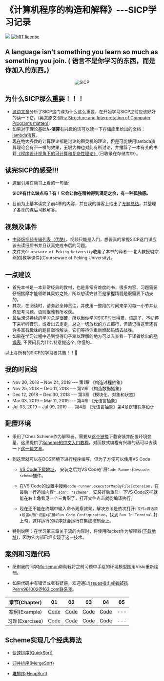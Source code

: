 # 《计算机程序的构造和解释》---SICP学习记录
![](https://img.shields.io/badge/language-Scheme-orange.svg) [![MIT license](https://img.shields.io/dub/l/vibe-d.svg)](https://github.com/Perry961002/Learning-notes-of-SICP/blob/master/LICENSE)

## A language isn’t something you learn so much as something you join. ( 语言不是你学习的东西，而是你加入的东西。)

<p align="center">
  <img src="http://groups.csail.mit.edu/mac/classes/6.001/abelson-sussman-lectures/wizard.jpg" alt="SICP"/>
</p>

## 为什么SICP那么重要！！！

- [这边文章](http://blog.fujiji.com/why-structure-and-interpretation-of-computer-programs-matters/)分析了SICP这门课为什么这么重要，在开始学习SICP之前应该好好的读一下它。(英文原文:[Why Structure and Interpretation of Computer Programs matters](https://www.cs.berkeley.edu/~bh/sicp.html))
- 如果对于理论基础**λ-演算**有兴趣的话可以读一下存储库里给出的文档：[lambda演算](lambda演算.pdf)。
- 现在绝大多数的计算理论都是讨论的图灵机的理论，但是可能使用lambda演算理论会有不一样的效果，王垠大神也对此有所讨论，并推荐了一本有关的书籍[《程序设计视角下的可计算和复杂性理论》](程序视角下的可计算和复杂性理论.pdf)（已收录在存储库中）。

## 读完SICP的感受!!!

- 这里引用在简书上看的一句话:

  **SICP有什么缺点吗？有！它会让你在精神得到满足之余，有一种孤独感。**

- 目前为止基本读完了前4章的内容，并在我的博客上给出了[专题总结](<https://perry96.com/tags/SICP/>)，并整理了各章的课后习题解答。

## 视频及课件

- [中译版视频专辑列表（优酷）](https://v.youku.com/v_show/id_XNTEzMDAyMTU2.html?f=18958522)，视频只能是入门，想要真的掌握SICP这门课应该去读纸质书并且认真完成书后的习题。
- 文件夹`Courseware of Peking University`收集了本书的译者---北大教授裘宗燕的[教学课件](Courseware of Peking University)。

## 一点建议

- 首先本书是一本非常经典的教材，也是非常有难度的书，很多内容、习题需要仔细揣摩才能领略其奥妙之处，所以想读完甚至是掌握精髓是很需要下功夫的。
- 其次，在阅读时，请务必全神贯注，并使用一整段的时间来学习每一小节并认真思考习题，否则很难有所收获。
- 最后想说持续的学习总是很苦，所以当你学习SICP时觉得累、烦躁了，不妨停下来听听音乐，或者出去走走，总之一切放松的方式都行，但请记得这里还有许多富有趣味的题目亟待解决，它们等待你重新燃起热情去战胜。
- 如果在学习过程中遇到觉得句子难以理解的地方可以去查看一下译者给出的[勘误表](http://www.math.pku.edu.cn/teachers/qiuzy/books/sicp/errata.htm), 不要问我为什么特意提这个, 你懂的...

以上与所有的SICP的学习者共勉！！:tada:

## 我的时间线

- Nov 20, 2018 ~ Nov 24, 2018 --- 第1章 《构造过程抽象》
- Nov 25, 2018 ~ Dec 11, 2018 --- 第2章 《构造数据抽象》
- Dec 12, 2018 ~ Dec 30, 2018 --- 第3章 《模块化、对象和状态》
- Mar 03, 2019 ~ Mar 11, 2019 --- 第4章 《元语言抽象》
- Jul 03, 2019 ~ Jul 09, 2019 --- 第4章 《元语言抽象》第4章逻辑程序设计

## 配置环境

- 采用了Chez Scheme作为解释器，需要从[这个链接](https://www.scheme.com/download/)下载安装并配置环境变量，这里提供了[Scheme的中文入门教程](https://github.com/DeathKing/yast-cn)，对函数式编程有兴趣的话可以去读一下[这一篇文章](https://github.com/justinyhuang/Functional-Programming-For-The-Rest-of-Us-Cn/tree/master)。

- 到这里就可以在DOS环境下进行程序编写，但为了方便可以使用VS Code
    - [VS Code下载地址](https://code.visualstudio.com/)， 安装之后为VS Code扩展`Code Runner`和`vscode-scheme`插件。

    - 在VS Code的设置中搜索`code-runner.executorMapByFileExtension`，在最后一行追加内容`".scm": "scheme"`，安装好后重启一下VS Code这样就能在右上角看见一个三角形了，打开文件点击就能编译执行。

    - 现在还不能在终端中输入命令观察效果，解决方法是依次打开: `文件>首选项>设置>用户设置>拓展>Run Code Configuration`，找到 `Run In Terminal` 打上勾，这样运行的程序就会运行在集成控制台上。
- 特别说明：在学习第三章关于流的内容时，将使用Racket作为解释器([下载地址](https://download.racket-lang.org/))，因为它内部已经实现了这一技术。

## 案例和习题代码

- 感谢我的同学[Mo-lemon](https://github.com/Mo-lemon)帮助我将之前习题中手绘的环境模型图用Visio重新绘制。

- 如果代码中有错误或者有疑惑，欢迎通过[Issues](https://github.com/Perry961002/Learning-notes-of-SICP/issues)指出或者邮箱Perry961002@163.com联系我。

| 章节(Chapter) |  01  |  02  |  03  |  04  |  05  |
|:-------------:|:----:|:----:|:----:|:----:|:----:|
| 案例(Example) | [Code](Chap1/example) |  [Code](Chap2/example) | [Code](Chap3/example) | [Code](Chap4/example) | --- |
| 习题(Exercises) | [Code](/Chap1/exercise)  | [Code](Chap2/exercise) | [Code](Chap3/exercise) | [Code](Chap4/exercise) | --- |

## Scheme实现几个经典算法

- [快速排序(QuickSort)](little%20practice/quicksort.md)

- [归并排序(MergeSort)](little%20practice/merge-sort.md)

- [堆排序(HeapSort)](little%20practice/HeapSort.md)